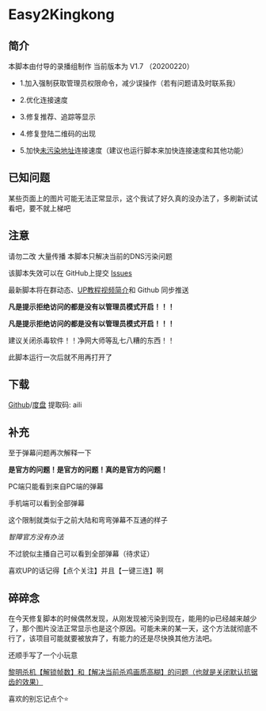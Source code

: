 # Easy2Kingkong
## 简介
本脚本由付导的录播组制作  当前版本为 V1.7 （20200220）
- 1.加入强制获取管理员权限命令，减少误操作（若有问题请及时联系我）

- 2.优化连接速度

- 3.修复推荐、追踪等显示

- 4.修复登陆二维码的出现

- 5.加快[未污染地址](https://www.kingkongapp.com/)连接速度（建议也运行脚本来加快连接速度和其他功能）

## 已知问题

某些页面上的图片可能无法正常显示，这个我试了好久真的没办法了，多刷新试试看吧，要不就上梯吧

## 注意

请勿二改 大量传播 本脚本只解决当前的DNS污染问题  

该脚本失效可以在 GitHub上提交 [Issues](https://github.com/g1thub-h/Easy2Kingkong/issues) 

最新脚本将在群动态、[UP教程视频简介](https://www.bilibili.com/video/av55984281)和 Github 同步推送

**凡是提示拒绝访问的都是没有以管理员模式开启！！！**

**凡是提示拒绝访问的都是没有以管理员模式开启！！！**

建议关闭杀毒软件！！净网大师等乱七八糟的东西！！

此脚本运行一次后就不用再打开了
## 下载
[Github](https://github.com/g1thub-h/Easy2Kingkong/releases)/[度盘](https://pan.baidu.com/s/1_f3ImQljRox7tnxFu-Z0aA)  提取码: aili

## 补充

至于弹幕问题再次解释一下  

**是官方的问题！是官方的问题！真的是官方的问题！**

PC端只能看到来自PC端的弹幕

手机端可以看到全部弹幕

这个限制就类似于之前大陆和弯弯弹幕不互通的样子

*智障官方没有办法*

不过貌似主播自己可以看到全部弹幕（待求证）

喜欢UP的话记得【点个关注】并且【一键三连】啊

## 碎碎念

在今天修复脚本的时候偶然发现，从刚发现被污染到现在，能用的ip已经越来越少了，那个图片没法正常显示也是这个原因。可能未来的某一天，这个方法就彻底不行了，该项目可能就要被放弃了，有能力的还是尽快换其他方法吧。  

还顺手写了一个小玩意

[黎明杀机【解锁帧数】和【解决当前杀鸡画质高糊】的问题（也就是关闭默认抗锯齿的效果）](https://github.com/g1thub-h/Patch_DBD)

喜欢的别忘记点个⭐